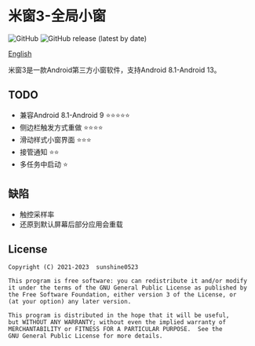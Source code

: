 # 米窗3-全局小窗

![GitHub](https://img.shields.io/github/license/sunshine0523/Mi-FreeForm) ![GitHub release (latest by date)](https://img.shields.io/github/v/release/sunshine0523/Mi-FreeForm)

[English](https://www.github.com/sunshine0523/Mi-Freeform/README.md)

米窗3是一款Android第三方小窗软件，支持Android 8.1-Android 13。

## TODO

- 兼容Android 8.1-Android 9 ⭐⭐⭐⭐⭐
- 侧边栏触发方式重做 ⭐⭐⭐⭐
- 滑动样式小窗界面 ⭐⭐⭐
- 接管通知 ⭐⭐
- 多任务中启动 ⭐

## 缺陷

- 触控采样率
- 还原到默认屏幕后部分应用会重载

## License

```
Copyright (C) 2021-2023  sunshine0523

This program is free software: you can redistribute it and/or modify
it under the terms of the GNU General Public License as published by
the Free Software Foundation, either version 3 of the License, or
(at your option) any later version.

This program is distributed in the hope that it will be useful,
but WITHOUT ANY WARRANTY; without even the implied warranty of
MERCHANTABILITY or FITNESS FOR A PARTICULAR PURPOSE.  See the
GNU General Public License for more details.
```